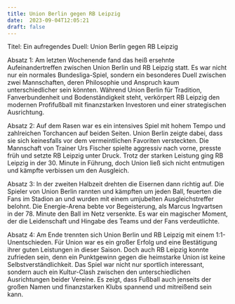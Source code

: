 ```yaml
---
title: Union Berlin gegen RB Leipzig
date:  2023-09-04T12:05:21
draft: false
---
```


Titel: Ein aufregendes Duell: Union Berlin gegen RB Leipzig

Absatz 1: Am letzten Wochenende fand das heiß ersehnte Aufeinandertreffen zwischen Union Berlin und RB Leipzig statt. Es war nicht nur ein normales Bundesliga-Spiel, sondern ein besonderes Duell zwischen zwei Mannschaften, deren Philosophie und Anspruch kaum unterschiedlicher sein könnten. Während Union Berlin für Tradition, Fanverbundenheit und Bodenständigkeit steht, verkörpert RB Leipzig den modernen Profifußball mit finanzstarken Investoren und einer strategischen Ausrichtung.

Absatz 2: Auf dem Rasen war es ein intensives Spiel mit hohem Tempo und zahlreichen Torchancen auf beiden Seiten. Union Berlin zeigte dabei, dass sie sich keinesfalls vor dem vermeintlichen Favoriten versteckten. Die Mannschaft von Trainer Urs Fischer spielte aggressiv nach vorne, presste früh und setzte RB Leipzig unter Druck. Trotz der starken Leistung ging RB Leipzig in der 30. Minute in Führung, doch Union ließ sich nicht entmutigen und kämpfte verbissen um den Ausgleich.

Absatz 3: In der zweiten Halbzeit drehten die Eisernen dann richtig auf. Die Spieler von Union Berlin rannten und kämpften um jeden Ball, feuerten die Fans im Stadion an und wurden mit einem umjubelten Ausgleichstreffer belohnt. Die Energie-Arena bebte vor Begeisterung, als Marcus Ingvartsen in der 78. Minute den Ball im Netz versenkte. Es war ein magischer Moment, der die Leidenschaft und Hingabe des Teams und der Fans verdeutlichte.

Absatz 4: Am Ende trennten sich Union Berlin und RB Leipzig mit einem 1:1-Unentschieden. Für Union war es ein großer Erfolg und eine Bestätigung ihrer guten Leistungen in dieser Saison. Doch auch RB Leipzig konnte zufrieden sein, denn ein Punktgewinn gegen die heimstarke Union ist keine Selbstverständlichkeit. Das Spiel war nicht nur sportlich interessant, sondern auch ein Kultur-Clash zwischen den unterschiedlichen Ausrichtungen beider Vereine. Es zeigt, dass Fußball auch jenseits der großen Namen und finanzstarken Klubs spannend und mitreißend sein kann.